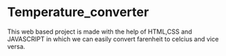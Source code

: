# Temperature_converter
This web based project is made with the help of HTML,CSS and JAVASCRIPT in which we can easily convert farenheit to celcius and vice versa.
